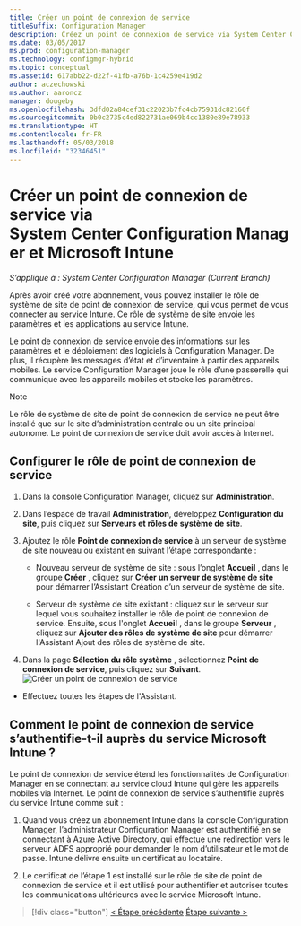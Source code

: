 ```yaml
---
title: Créer un point de connexion de service
titleSuffix: Configuration Manager
description: Créez un point de connexion de service via System Center Configuration Manager.
ms.date: 03/05/2017
ms.prod: configuration-manager
ms.technology: configmgr-hybrid
ms.topic: conceptual
ms.assetid: 617abb22-d22f-41fb-a76b-1c4259e419d2
author: aczechowski
ms.author: aaroncz
manager: dougeby
ms.openlocfilehash: 3dfd02a84cef31c22023b7fc4cb75931dc82160f
ms.sourcegitcommit: 0b0c2735c4ed822731ae069b4cc1380e89e78933
ms.translationtype: HT
ms.contentlocale: fr-FR
ms.lasthandoff: 05/03/2018
ms.locfileid: "32346451"
---
```

# <a name="create-a-service-connection-point-with-system-center-configuration-manager-and-microsoft-intune"></a>Créer un point de connexion de service via System Center Configuration Manager et Microsoft Intune

*S’applique à : System Center Configuration Manager (Current Branch)*

Après avoir créé votre abonnement, vous pouvez installer le rôle de système de site de point de connexion de service, qui vous permet de vous connecter au service Intune. Ce rôle de système de site envoie les paramètres et les applications au service Intune.

 Le point de connexion de service envoie des informations sur les paramètres et le déploiement des logiciels à Configuration Manager. De plus, il récupère les messages d’état et d’inventaire à partir des appareils mobiles. Le service Configuration Manager joue le rôle d’une passerelle qui communique avec les appareils mobiles et stocke les paramètres.

> [!NOTE]
>  Le rôle de système de site de point de connexion de service ne peut être installé que sur le site d’administration centrale ou un site principal autonome. Le point de connexion de service doit avoir accès à Internet.


## <a name="configure-the-service-connection-point-role"></a>Configurer le rôle de point de connexion de service

1.  Dans la console Configuration Manager, cliquez sur **Administration**.

2.  Dans l’espace de travail **Administration**, développez **Configuration du site**, puis cliquez sur **Serveurs et rôles de système de site**.

3.  Ajoutez le rôle **Point de connexion de service** à un serveur de système de site nouveau ou existant en suivant l’étape correspondante :

    -   Nouveau serveur de système de site : sous l’onglet **Accueil** , dans le groupe **Créer** , cliquez sur **Créer un serveur de système de site** pour démarrer l’Assistant Création d’un serveur de système de site.

    -   Serveur de système de site existant : cliquez sur le serveur sur lequel vous souhaitez installer le rôle de point de connexion de service. Ensuite, sous l'onglet **Accueil** , dans le groupe **Serveur** , cliquez sur **Ajouter des rôles de système de site** pour démarrer l'Assistant Ajout des rôles de système de site.

4.  Dans la page **Sélection du rôle système** , sélectionnez **Point de connexion de service**, puis cliquez sur **Suivant**.
![Créer un point de connexion de service](../media/mdm-service-connection-point.png)

* Effectuez toutes les étapes de l'Assistant.

## <a name="how-does-the-service-connection-point-authenticate-with-the-microsoft-intune-service"></a>Comment le point de connexion de service s’authentifie-t-il auprès du service Microsoft Intune ?
 Le point de connexion de service étend les fonctionnalités de Configuration Manager en se connectant au service cloud Intune qui gère les appareils mobiles via Internet. Le point de connexion de service s’authentifie auprès du service Intune comme suit :

1.  Quand vous créez un abonnement Intune dans la console Configuration Manager, l’administrateur Configuration Manager est authentifié en se connectant à Azure Active Directory, qui effectue une redirection vers le serveur ADFS approprié pour demander le nom d’utilisateur et le mot de passe. Intune délivre ensuite un certificat au locataire.

2.  Le certificat de l’étape 1 est installé sur le rôle de site de point de connexion de service et il est utilisé pour authentifier et autoriser toutes les communications ultérieures avec le service Microsoft Intune.

> [!div class="button"]
[< Étape précédente](terms-and-conditions.md) [Étape suivante >](enable-platform-enrollment.md)
